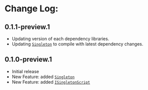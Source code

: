 # Change Log:

## 0.1.1-preview.1

- Updating version of each dependency libraries.
- Updating [`Singleton`](https://github.com/OmiyaGames/omiya-games-global/blob/master/Runtime/Singleton.cs) to compile with latest dependency changes.

## 0.1.0-preview.1

- Initial release
- New Feature: added [`Singleton`](https://github.com/OmiyaGames/omiya-games-global/blob/master/Runtime/Singleton.cs)
- New Feature: added [`ISingletonScript`](https://github.com/OmiyaGames/omiya-games-global/blob/master/Runtime/ISingletonScript.cs)

